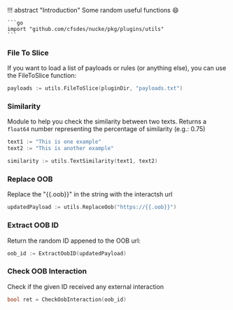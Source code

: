 
!!! abstract "Introduction"
    Some random useful functions :smile:

    ```go
    import "github.com/cfsdes/nucke/pkg/plugins/utils"
    ```

### File To Slice

If you want to load a list of payloads or rules (or anything else), you can use the FileToSlice function:

```go
payloads := utils.FileToSlice(pluginDir, "payloads.txt")
```

### Similarity

Module to help you check the similarity between two texts. Returns a `float64` number representing the percentage of similarity (e.g.: 0.75)

```go
text1 := "This is one example"
text2 := "This is another example"

similarity := utils.TextSimilarity(text1, text2)
```

### Replace OOB

Replace the "{{.oob}}" in the string with the interactsh url
```go
updatedPayload := utils.ReplaceOob("https://{{.oob}}")
```

### Extract OOB ID

Return the random ID appened to the OOB url:
```go
oob_id := ExtractOobID(updatedPayload)
```

### Check OOB Interaction

Check if the given ID received any external interaction
```go
bool ret = CheckOobInteraction(oob_id)
```